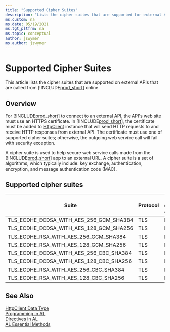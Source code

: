 ```yaml
---
title: "Supported Cipher Suites"
description: "Lists the cipher suites that are supported for external APIs called from Business Central"
ms.custom: na
ms.date: 05/19/2021
ms.tgt_pltfrm: na
ms.topic: conceptual
author: jswymer
ms.author: jswymer
---
```


# Supported Cipher Suites

This article lists the cipher suites that are supported on external APIs that are called from [!INCLUDE[prod_short](includes/prod_short.md)] online.

## Overview

For [!INCLUDE[prod_short](includes/prod_short.md)] to connect to an external API, the API's web site must use an HTTPS certificate. In [!INCLUDE[prod_short](includes/prod_short.md)], the certificate must be added to [HttpClient](methods-auto/httpclient/httpclient-data-type.md) instance that will send HTTP requests to and receive HTTP responses from external API. The certificate must use one of supported cipher suites; otherwise, the outgoing web service call will fail with security exception.

A cipher suite is used to help secure web service calls made from the [!INCLUDE[prod_short](includes/prod_short.md)] app to an external URL. A cipher suite is a set of algorithms, which typically include:  key exchange, authentication, encryption, and message authentication code (MAC).

## Supported cipher suites

|Suite|Protocol|Key exchange algorithm|Authentication algorithm|Encryption algorithm (*cipher*\_*keysize*\_*type*)|MAC algorithm (Hash)|
|----|--------|----------------------|------------------------------------|----------|----|
|TLS_ECDHE_ECDSA_WITH_AES_256_GCM_SHA384|TLS|ECDHE|ECDSA|AES_256_GCM|SHA384|
|TLS_ECDHE_ECDSA_WITH_AES_128_GCM_SHA256|TLS|ECDHE|ECDSA|AES_128_GCM|SHA256|
|TLS_ECDHE_RSA_WITH_AES_256_GCM_SHA384|TLS|ECDHE|RSA|AES_256_GCM|SHA384|
|TLS_ECDHE_RSA_WITH_AES_128_GCM_SHA256|TLS|ECDHE|RSA|AES_128_GCM|SHA256|
|TLS_ECDHE_ECDSA_WITH_AES_256_CBC_SHA384|TLS|ECDHE|ECDSA|AES_256_CBC|SHA384|
|TLS_ECDHE_ECDSA_WITH_AES_128_CBC_SHA256|TLS|ECDHE|ECDSA|AES_128_CBC|SHA256|
|TLS_ECDHE_RSA_WITH_AES_256_CBC_SHA384|TLS|ECDHE|RSA|AES_256_CBC|SHA384|
|TLS_ECDHE_RSA_WITH_AES_128_CBC_SHA256|TLS|ECDHE|RSA|AES_128_CBC|SHA256|

## See Also

[HttpClient Data Type](methods-auto/httpclient/httpclient-data-type.md)  
[Programming in AL](devenv-programming-in-al.md)  
[Directives in AL](directives/devenv-directives-in-al.md)  
[AL Essential Methods](devenv-essential-al-methods.md)  
